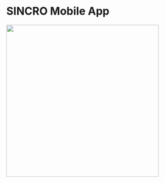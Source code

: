 # SINCRO Mobile App

<p align="left">
  <img src="https://github.com/ISEL-ADEETC-LEIC-PFC/ps1718v-ps1718v-g41/blob/master/Docs/Architectures/simplearchitecture.png" width="400"/>
</p>
